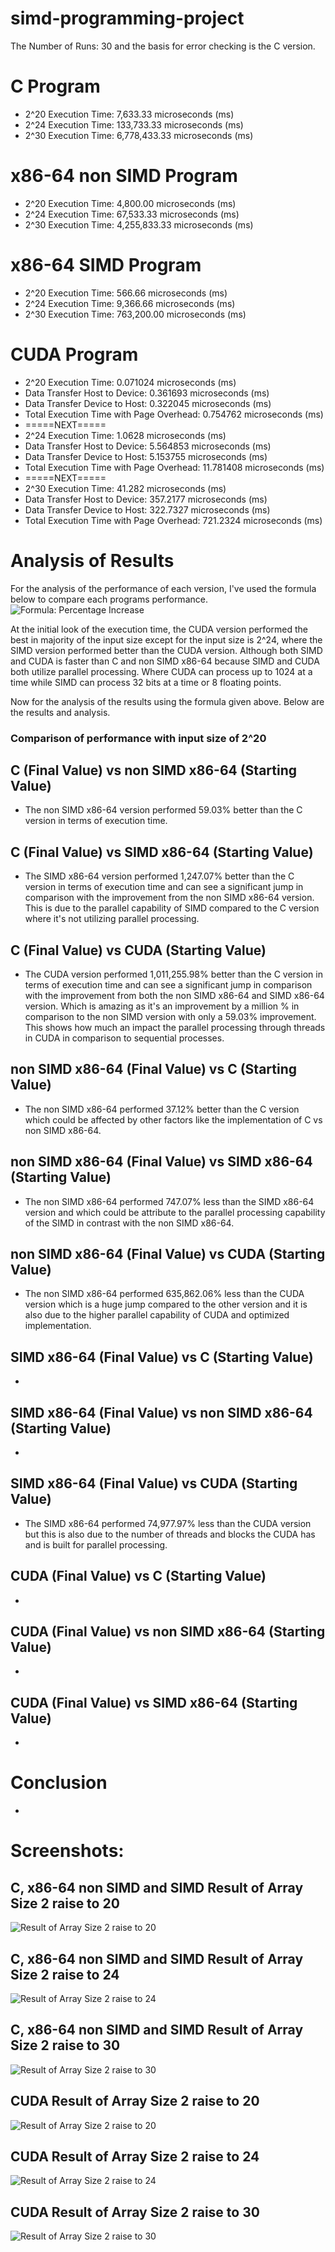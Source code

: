 # simd-programming-project

The Number of Runs: 30 and the basis for error checking is the C version.

# C Program
- 2^20 Execution Time: 7,633.33 microseconds (ms)
- 2^24 Execution Time: 133,733.33 microseconds (ms)
- 2^30 Execution Time: 6,778,433.33 microseconds (ms)

# x86-64 non SIMD Program
- 2^20 Execution Time: 4,800.00 microseconds (ms)
- 2^24 Execution Time: 67,533.33 microseconds (ms)
- 2^30 Execution Time: 4,255,833.33 microseconds (ms)

# x86-64 SIMD Program
- 2^20 Execution Time: 566.66 microseconds (ms)
- 2^24 Execution Time: 9,366.66 microseconds (ms)
- 2^30 Execution Time: 763,200.00 microseconds (ms)

# CUDA Program
- 2^20 Execution Time: 0.071024 microseconds (ms)
- Data Transfer Host to Device: 0.361693 microseconds (ms)
- Data Transfer Device to Host: 0.322045 microseconds (ms)
- Total Execution Time with Page Overhead: 0.754762 microseconds (ms)
- =====NEXT=====
- 2^24 Execution Time: 1.0628 microseconds (ms)
- Data Transfer Host to Device: 5.564853 microseconds (ms)
- Data Transfer Device to Host: 5.153755 microseconds (ms)
- Total Execution Time with Page Overhead: 11.781408 microseconds (ms)
- =====NEXT=====
- 2^30 Execution Time: 41.282 microseconds (ms)
- Data Transfer Host to Device: 357.2177 microseconds (ms)
- Data Transfer Device to Host: 322.7327 microseconds (ms)
- Total Execution Time with Page Overhead: 721.2324 microseconds (ms)

# Analysis of Results

For the analysis of the performance of each version, I've used the formula below to compare each programs performance.
<picture>
  <img alt="Formula: Percentage Increase " src="Formula.png">
</picture>

At the initial look of the execution time, the CUDA version performed the best in majority of the input size except for the input size is 2^24, where the SIMD version performed better than the CUDA version. Although both SIMD and CUDA is faster than C and non SIMD x86-64 because SIMD and CUDA both utilize parallel processing. Where CUDA can process up to 1024 at a time while SIMD can process 32 bits at a time or 8 floating points.

Now for the analysis of the results using the formula given above. Below are the results and analysis. 
### Comparison of performance with input size of 2^20
## C (Final Value) vs non SIMD x86-64 (Starting Value)
- The non SIMD x86-64 version performed 59.03% better than the C version in terms of execution time.
## C (Final Value) vs SIMD x86-64 (Starting Value)
- The SIMD x86-64 version performed 1,247.07% better than the C version in terms of execution time and can see a significant jump in comparison with the improvement from the non SIMD x86-64 version. This is due to the parallel capability of SIMD compared to the C version where it's not utilizing parallel processing.
## C (Final Value) vs CUDA (Starting Value)
- The CUDA version performed 1,011,255.98% better than the C version in terms of execution time and can see a significant jump in comparison with the improvement from both the non SIMD x86-64 and SIMD x86-64 version. Which is amazing as it's an improvement by a million % in comparison to the non SIMD version with only a 59.03% improvement. This shows how much an impact the parallel processing through threads in CUDA in comparison to sequential processes.
## non SIMD x86-64 (Final Value) vs C (Starting Value)
- The non SIMD x86-64 performed 37.12% better than the C version which could be affected by other factors like the implementation of C vs non SIMD x86-64.
## non SIMD x86-64 (Final Value) vs SIMD x86-64 (Starting Value)
- The non SIMD x86-64 performed 747.07% less than the SIMD x86-64 version and which could be attribute to the parallel processing capability of the SIMD in contrast with the non SIMD x86-64.
## non SIMD x86-64 (Final Value) vs CUDA (Starting Value)
- The non SIMD x86-64 performed 635,862.06% less than the CUDA version which is a huge jump compared to the other version and it is also due to the higher parallel capability of CUDA and optimized implementation.
## SIMD x86-64 (Final Value) vs C (Starting Value)
- 
## SIMD x86-64 (Final Value) vs non SIMD x86-64 (Starting Value)
- 
## SIMD x86-64 (Final Value) vs CUDA (Starting Value)
- The SIMD x86-64 performed 74,977.97% less than the CUDA version but this is also due to the number of threads and blocks the CUDA has and is built for parallel processing.
## CUDA (Final Value) vs C (Starting Value)
- 
## CUDA (Final Value) vs non SIMD x86-64 (Starting Value)
- 
## CUDA (Final Value) vs SIMD x86-64 (Starting Value)
- 


# Conclusion
- 

# Screenshots:

## C, x86-64 non SIMD and SIMD Result of Array Size 2 raise to 20
<picture>
  <img alt="Result of Array Size 2 raise to 20" src="size20.png">
</picture>

## C, x86-64 non SIMD and SIMD Result of Array Size 2 raise to 24
<picture>
  <img alt="Result of Array Size 2 raise to 24" src="size24.png">
</picture>

## C, x86-64 non SIMD and SIMD Result of Array Size 2 raise to 30
<picture>
  <img alt="Result of Array Size 2 raise to 30" src="size30.png">
</picture>

## CUDA Result of Array Size 2 raise to 20
<picture>
  <img alt="Result of Array Size 2 raise to 20" src="CUDASize20.png">
</picture>

## CUDA Result of Array Size 2 raise to 24
<picture>
  <img alt="Result of Array Size 2 raise to 24" src="CUDASize24.png">
</picture>

## CUDA Result of Array Size 2 raise to 30
<picture>
  <img alt="Result of Array Size 2 raise to 30" src="CUDASize30.png">
</picture>
